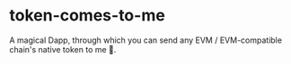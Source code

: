 # token-comes-to-me
A magical Dapp, through which you can send any EVM / EVM-compatible chain's native token to me 🤑.
